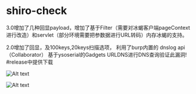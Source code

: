 # shiro-check

3.0增加了几种回显payload，增加了基于Filter（需要对冰蝎客户端pageContext进行改造）和servlet（部分环境需要把参数据进行URL转码）内存冰蝎的支持。

2.0增加了回显，及100keys,20keys扫描选项，
利用了burp内置的 dnslog api（Collaborator） 基于ysoserial的Gadgets URLDNS进行DNS查询验证此漏洞!
#release中提供下载

![Alt text](https://github.com/bigsizeme/shiro-check/blob/master/img/ZV%605%24%5BAM%7D~LW7Z%24H2316Q%24T.png)

![Alt text](https://github.com/bigsizeme/shiro-check/blob/master/img/check.png)
